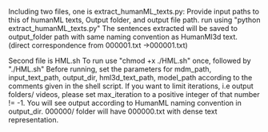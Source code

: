 Including two files, one is
extract_humanML_texts.py: Provide input paths to this of humanML texts, Output folder, and output file path.
run using "python extract_humanML_texts.py"
The sentences extracted will be saved to output_folder path with same naming convention as HumanMl3d text.
(direct correspondence from 000001.txt ->000001.txt) 

Second file is HML.sh
To run 
use "chmod +x ./HML.sh" once, followed by "./HML.sh"
Before running, set the parameters for mdm_path, input_text_path, output_dir, hml3d_text_path, model_path
according to the comments given in the shell script.
If you want to limit iterations, i.e output folders/ videos, please set max_iteration to a positive integer 
of that number != -1. 
You will see output according to HumanML naming convention in output_dir. 
000000/ folder will have 000000.txt with dense text representation. 